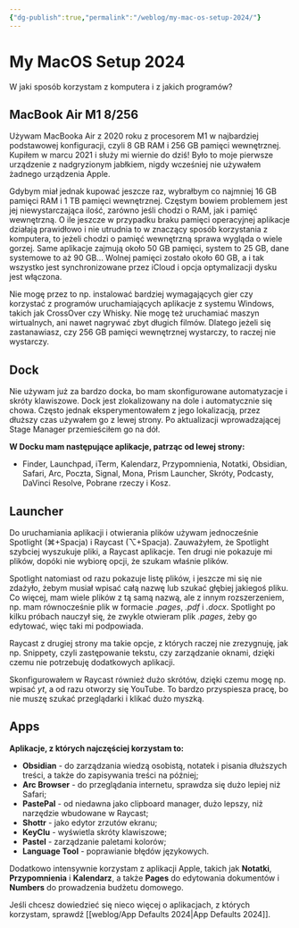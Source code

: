 ```yaml
---
{"dg-publish":true,"permalink":"/weblog/my-mac-os-setup-2024/"}
---
```



# My MacOS Setup 2024

W jaki sposób korzystam z komputera i z jakich programów?

## MacBook Air M1 8/256

Używam MacBooka Air z 2020 roku z procesorem M1 w najbardziej podstawowej konfiguracji, czyli 8 GB RAM i 256 GB pamięci wewnętrznej. Kupiłem w marcu 2021 i służy mi wiernie do dziś! Było to moje pierwsze urządzenie z nadgryzionym jabłkiem, nigdy wcześniej nie używałem żadnego urządzenia Apple.

Gdybym miał jednak kupować jeszcze raz, wybrałbym co najmniej 16 GB pamięci RAM i 1 TB pamięci wewnętrznej. Częstym bowiem problemem jest jej niewystarczająca ilość, zarówno jeśli chodzi o RAM, jak i pamięć wewnętrzną. O ile jeszcze w przypadku braku pamięci operacyjnej aplikacje działają prawidłowo i nie utrudnia to w znaczący sposób korzystania z komputera, to jeżeli chodzi o pamięć wewnętrzną sprawa wygląda o wiele gorzej. Same aplikacje zajmują około 50 GB pamięci, system to 25 GB, dane systemowe to aż 90 GB... Wolnej pamięci zostało około 60 GB, a i tak wszystko jest synchronizowane przez iCloud i opcja optymalizacji dysku jest włączona.

Nie mogę przez to np. instalować bardziej wymagających gier czy korzystać z programów uruchamiających aplikacje z systemu Windows, takich jak CrossOver czy Whisky. Nie mogę też uruchamiać maszyn wirtualnych, ani nawet nagrywać zbyt długich filmów. Dlatego jeżeli się zastanawiasz, czy 256 GB pamięci wewnętrznej wystarczy, to raczej nie wystarczy.

## Dock

Nie używam już za bardzo docka, bo mam skonfigurowane automatyzacje i skróty klawiszowe. Dock jest zlokalizowany na dole i automatycznie się chowa. Często jednak eksperymentowałem z jego lokalizacją, przez dłuższy czas używałem go z lewej strony. Po aktualizacji wprowadzającej Stage Manager przemieściłem go na dół.

**W Docku mam następujące aplikacje, patrząc od lewej strony:**
- Finder, Launchpad, iTerm, Kalendarz, Przypomnienia, Notatki, Obsidian, Safari, Arc, Poczta, Signal, Mona, Prism Launcher, Skróty, Podcasty, DaVinci Resolve, Pobrane rzeczy i Kosz.

## Launcher

Do uruchamiania aplikacji i otwierania plików używam jednocześnie Spotlight (⌘+Spacja) i Raycast (⌥+Spacja). Zauważyłem, że Spotlight szybciej wyszukuje pliki, a Raycast aplikacje. Ten drugi nie pokazuje mi plików, dopóki nie wybiorę opcji, że szukam właśnie plików.

Spotlight natomiast od razu pokazuje listę plików, i jeszcze mi się nie zdażyło, żebym musiał wpisać całą nazwę lub szukać głębiej jakiegoś pliku. Co więcej, mam wiele plików z tą samą nazwą, ale z innym rozszerzeniem, np. mam równocześnie plik w formacie *.pages*, *.pdf* i *.docx*. Spotlight po kilku próbach nauczył się, że zwykle otwieram plik *.pages*, żeby go edytować, więc taki mi podpowiada.

Raycast z drugiej strony ma takie opcje, z których raczej nie zrezygnuję, jak np. Snippety, czyli zastępowanie tekstu, czy zarządzanie oknami, dzięki czemu nie potrzebuję dodatkowych aplikacji.

Skonfigurowałem w Raycast również dużo skrótów, dzięki czemu mogę np. wpisać *yt*, a od razu otworzy się YouTube. To bardzo przyspiesza pracę, bo nie muszę szukać przeglądarki i klikać dużo myszką.

## Apps

**Aplikacje, z których najczęściej korzystam to:**

- **Obsidian** - do zarządzania wiedzą osobistą, notatek i pisania dłuższych treści, a także do zapisywania treści na później;
- **Arc Browser** - do przeglądania internetu, sprawdza się dużo lepiej niż Safari;
- **PastePal** - od niedawna jako clipboard manager, dużo lepszy, niż narzędzie wbudowane w Raycast;
- **Shottr** - jako edytor zrzutów ekranu;
- **KeyClu** - wyświetla skróty klawiszowe;
- **Pastel** - zarządzanie paletami kolorów;
- **Language Tool** - poprawianie błędów językowych.

Dodatkowo intensywnie korzystam z aplikacji Apple, takich jak **Notatki**, **Przypomnienia** i **Kalendarz**, a także **Pages** do edytowania dokumentów i **Numbers** do prowadzenia budżetu domowego.

Jeśli chcesz dowiedzieć się nieco więcej o aplikacjach, z których korzystam, sprawdź [[weblog/App Defaults 2024\|App Defaults 2024]].
